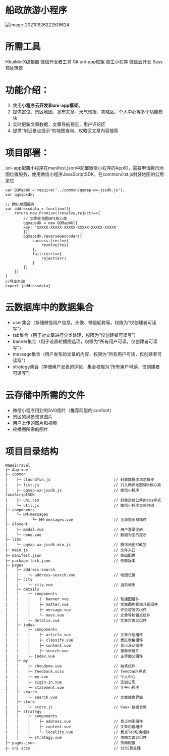 # 船政旅游小程序
![image-20210926222518624](https://typoraimagedemo.oss-cn-shenzhen.aliyuncs.com/Qianduan/image-20210926222518624.png)

# 所需工具
HbuilderX编辑器 微信开发者工具  Git  uni-app框架  原生小程序  微信云开发 Sass预处理器

# 功能介绍：
1. 使用**小程序云开发和uni-app框架**。
2. 提供定位、景区地图、发布文章、天气预报、攻略区、个人中心等多个功能模块
3. 实时更新文章数据，文章导航预览，用户评论区
4. 提供“附近景点提示”的地图查询、攻略区文章内容搜索


# 项目部署：
uni-app配置小程序在manifest.json中配置微信小程序的AppID，需要申请腾讯地图位置服务，使用微信小程序JavaScriptSDK，在common/list.js封装地图的公用定位
```
var QQMapWX = require('../common/qqmap-wx-jssdk.js');
var qqmapsdk;

// 腾讯地图服务
var addressdata = function(){
	return new Promise((resolve,reject)=>{
		// 实例化地图API核心类
		qqmapsdk = new QQMapWX({
		key: 'XXXXX-XXXXX-XXXXX-XXXXX-XXXXX-XXXXX'
		});
		qqmapsdk.reverseGeocoder({
			success:(res)=>{
				resolve(res)
			},						
			fail:(err)=>{
				reject(err)
			}
		})
	})
}
//导出外部
export {addressdata}
```

# 云数据库中的数据集合
   - user集合（存储微信用户信息，头像、微信昵称等，权限为“仅创建者可读写”）
   - tab集合（用于对文章进行分类处理，权限为“仅创建者可读写”）
   - banner集合（用于设置轮播图选项，权限为“所有用户可读，仅创建者可读写”）
   - message集合（用户发布的文章的内容，权限为“所有用户可读，仅创建者可读写”）
   - strategy集合（存储用户发表的评论，集合权限为“所有用户可读，仅创建者可读写”）

# 云存储中所需的文件
   - 微信小程序用到的SVG图片（推荐阿里的iconfont）
   - 景区的风景预览图片
   - 用户上传的图片和视频
   - 轮播图所需的图片


# 项目目录结构

```
MaWeiTravel
├─ App.vue										
├─ common                                       
│    ├─ cloundfun.js                            // 封装数据库请求操作
│    ├─ list.js                                 // 引入腾讯地图SDK核心类
│    ├─ qqmap-wx-jssdk.js                       // 微信小程序JavaScriptSDK
│    ├─ uni.css                                 // 封装封装公共的css样式
│    └─ util.js                                 // 微信小程序自带时间
├─ components
│    └─ HM-messages 
│           └─ HM-messages.vue                  // 全局提示框插件    
├─ element 
│    ├─ modal.vue                               // 用户登录注册
│    └─ none.vue                                // 数据为空的提示
├─ libs
│    └─ qqmap-wx-jssdk.min.js                   // 腾讯地图SDK包
├─ main.js                                      // 文件入口
├─ manifest.json                                // 基础配置
├─ package-lock.json                            // 依赖版本
├─ pages
│    ├─ address-search
│    │    └─ address-search.vue                 // 地图位置
│    ├─ city
│    │    └─ city.vue                           // 当前城市
│    ├─ details
│    │    ├─ components
│    │    │    ├─ banner.vue                    // 轮播图组件
│    │    │    ├─ matter.vue                    // 文章图片视频介绍组件
│    │    │    ├─ message.vue                   // 评论留言区组件
│    │    │    └─ navs.vue                      // 文章导航锚点组件
│    │    └─ detalis.vue                        // 文章页面父组件
│    ├─ index
│    │    ├─ components
│    │    │    ├─ article.vue                   // 文章介绍组件
│    │    │    ├─ classify.vue                  // 景区表格组件
│    │    │    ├─ content.vue                   // 景点滑动组件
│    │    │    ├─ search.vue                    // 搜索框组件
│    │    ├─ index.vue                          // 主界面父组件
│    ├─ my
│    │    ├─ choudemo.vue                       // 抽奖组件
│    │    ├─ feedback.scss                      // feedback样式
│    │    ├─ my.vue                             // 个人中心
│    │    ├─ sigin-in.vue                       // 签到日历
│    │    └─ statement.vue                      // 关于小程序
│    ├─ search
│    │    └─ search.vue                         // 文章搜索界面
│    ├─ store
│    │    └─ store.js                           // Vuex 数据仓库
│    ├─ strategy
│    │    ├─ components
│    │    │    ├─ address.vue                   // 景点地图组件
│    │    │    ├─ content.vue                   // 文章内容组件
│    │    │    └─ locality.vue                  // 景点Tab切换组件
│    │    └─ strategy.vue                       // 攻略页面父组件
├─ pages.json                                   // 页面配置
├─ uni.scss                                     // SCSS预处理
```

